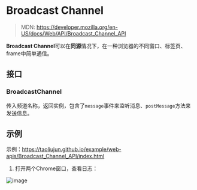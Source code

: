 <!--hexo

---
url: web-api-Broadcast_Channel_API
tags:
  - webapi
  - Broadcast Channel
---

-->

# Broadcast Channel

> MDN: https://developer.mozilla.org/en-US/docs/Web/API/Broadcast_Channel_API

**Broadcast Channel**可以在**同源**情况下，在一种浏览器的不同窗口、标签页、frame中简单通信。

## 接口

### BroadcastChannel

传入频道名称，返回实例，包含了`message`事件来监听消息、`postMessage`方法来发送信息。

## 示例

示例：https://taoliujun.github.io/example/web-apis/Broadcast_Channel_API/index.html

1. 打开两个Chrome窗口，查看日志：

![image](https://github.com/taoliujun/blog/assets/5689134/8c0fdb6e-0318-49cd-8040-f90ca0738a13)
